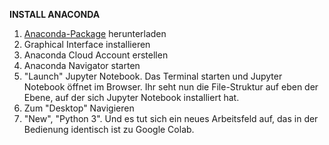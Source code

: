 **INSTALL ANACONDA**

1. [Anaconda-Package](https://www.anaconda.com/products/individual/get-started) herunterladen
2. Graphical Interface installieren
3. Anaconda Cloud Account erstellen
4. Anaconda Navigator starten
5. "Launch" Jupyter Notebook. Das Terminal starten und Jupyter Notebook öffnet im Browser. Ihr seht nun die File-Struktur auf eben der Ebene, auf der sich Jupyter Notebook installiert hat.
6. Zum "Desktop" Navigieren
7. "New", "Python 3". Und es tut sich ein neues Arbeitsfeld auf, das in der Bedienung identisch ist zu Google Colab.
